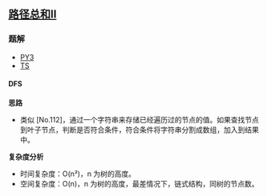 ## [路径总和II](https://leetcode.cn/problems/path-sum-ii/)

### 题解
+ [PY3](../../py3/128/113.py)
+ [TS](../../ts/128/113.ts)

#### DFS
**思路**
+ 类似 [No.112]，通过一个字符串来存储已经遍历过的节点的值。如果查找节点到叶子节点，判断是否符合条件，符合条件将字符串分割成数组，加入到结果中。

**复杂度分析**
+ 时间复杂度：O(n²)，n 为树的高度。
+ 空间复杂度：O(n)，n 为树的高度，最差情况下，链式结构，同树的节点数。